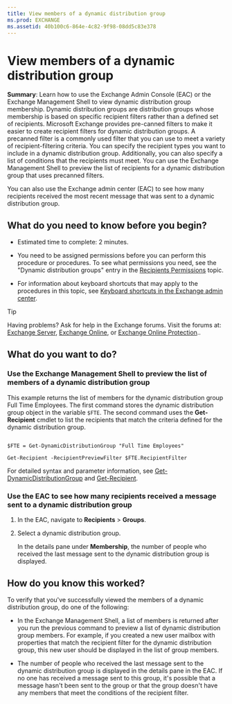 ```yaml
---
title: View members of a dynamic distribution group
ms.prod: EXCHANGE
ms.assetid: 40b100c6-864e-4c82-9f98-08dd5c83e378
---
```



# View members of a dynamic distribution group
 **Summary**: Learn how to use the Exchange Admin Console (EAC) or the Exchange Management Shell to view dynamic distribution group membership.
Dynamic distribution groups are distribution groups whose membership is based on specific recipient filters rather than a defined set of recipients. Microsoft Exchange provides pre-canned filters to make it easier to create recipient filters for dynamic distribution groups. A precanned filter is a commonly used filter that you can use to meet a variety of recipient-filtering criteria. You can specify the recipient types you want to include in a dynamic distribution group. Additionally, you can also specify a list of conditions that the recipients must meet. You can use the Exchange Management Shell to preview the list of recipients for a dynamic distribution group that uses precanned filters.
  
    
    

You can also use the Exchange admin center (EAC) to see how many recipients received the most recent message that was sent to a dynamic distribution group.
## What do you need to know before you begin?


- Estimated time to complete: 2 minutes.
    
  
- You need to be assigned permissions before you can perform this procedure or procedures. To see what permissions you need, see the "Dynamic distribution groups" entry in the  [Recipients Permissions](recipients-permissions.md) topic.
    
  
- For information about keyboard shortcuts that may apply to the procedures in this topic, see  [Keyboard shortcuts in the Exchange admin center](keyboard-shortcuts-in-the-exchange-admin-center.md).
    
  

> [!TIP]
> Having problems? Ask for help in the Exchange forums. Visit the forums at:  [Exchange Server](https://go.microsoft.com/fwlink/p/?linkId=60612),  [Exchange Online](https://go.microsoft.com/fwlink/p/?linkId=267542), or  [Exchange Online Protection](https://go.microsoft.com/fwlink/p/?linkId=285351).. 
  
    
    


## What do you want to do?


### Use the Exchange Management Shell to preview the list of members of a dynamic distribution group
<a name="Shell"> </a>

This example returns the list of members for the dynamic distribution group Full Time Employees. The first command stores the dynamic distribution group object in the variable  `$FTE`. The second command uses the **Get-Recipient** cmdlet to list the recipients that match the criteria defined for the dynamic distribution group.
  
    
    

```

$FTE = Get-DynamicDistributionGroup "Full Time Employees"
```


```
Get-Recipient -RecipientPreviewFilter $FTE.RecipientFilter
```

For detailed syntax and parameter information, see  [Get-DynamicDistributionGroup](http://technet.microsoft.com/library/d97ee738-dfa1-464b-855a-4242e8065473.aspx) and [Get-Recipient](http://technet.microsoft.com/library/2ce6250f-0ad3-4b29-870c-e1d6e1e154bc.aspx).
  
    
    

### Use the EAC to see how many recipients received a message sent to a dynamic distribution group
<a name="EAC"> </a>


1. In the EAC, navigate to **Recipients** > **Groups**.
    
  
2. Select a dynamic distribution group.
    
    In the details pane under **Membership**, the number of people who received the last message sent to the dynamic distribution group is displayed.
    
  

## How do you know this worked?

To verify that you've successfully viewed the members of a dynamic distribution group, do one of the following:
  
    
    

- In the Exchange Management Shell, a list of members is returned after you run the previous command to preview a list of dynamic distribution group members. For example, if you created a new user mailbox with properties that match the recipient filter for the dynamic distribution group, this new user should be displayed in the list of group members.
    
  
- The number of people who received the last message sent to the dynamic distribution group is displayed in the details pane in the EAC. If no one has received a message sent to this group, it's possible that a message hasn't been sent to the group or that the group doesn't have any members that meet the conditions of the recipient filter.
    
  

